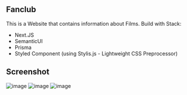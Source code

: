 ## Fanclub
This is a Website that contains information about Films. Build with Stack:
- Next.JS
- SemanticUI
- Prisma
- Styled Component (using Stylis.js - Lightweight CSS Preprocessor)

## Screenshot
![image](https://user-images.githubusercontent.com/37952353/91083117-f12b5d80-e673-11ea-82df-0f693faafb0b.png)
![image](https://user-images.githubusercontent.com/37952353/91083270-318adb80-e674-11ea-864b-4ce2eae7776c.png)
![image](https://user-images.githubusercontent.com/37952353/91083340-57b07b80-e674-11ea-86ed-ead14acf4440.png)
